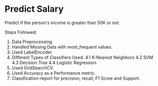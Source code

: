 # Predict Salary
Predict if the person's income is greater than 50K or not.

Steps Followed:
1. Data Preprocessing.
2. Handled Missing Data with most_frequent values.
3. Used LabelEncoder.
4. Different Types of Classifiers Used.
  4.1 K-Nearest Neighbors
  4.2 SVM
  4.3 Decision Tree
  4.4 Logistic Regression
5. Used GridSearchCV.
6. Used Accuracy as a Performance metric.
7. Classfication-report for precision, recall, F1 Score and Support.
